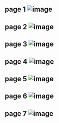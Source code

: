 page 1
![image](https://github.com/user-attachments/assets/3ced41e8-6651-4aa8-a744-b52a045e2d70)
---
page 2
![image](https://github.com/user-attachments/assets/fe53d383-ab05-43fb-b10b-3d5068b27c27)
---
page 3
![image](https://github.com/user-attachments/assets/68090186-c95e-471a-adb9-ea5831ae95c5)
---
page 4
![image](https://github.com/user-attachments/assets/5007d6d5-a1c6-479c-8a6c-69f44b2e61f6)
---
page 5
![image](https://github.com/user-attachments/assets/42990f51-1dea-46cc-b5a1-61eedc58c596)
---
page 6
![image](https://github.com/user-attachments/assets/c3a19db8-d6d3-4a21-aa48-07505322f2aa)
---
page 7
![image](https://github.com/user-attachments/assets/dd463c8d-18bf-44c6-8baf-a2ca860b14c0)
---

